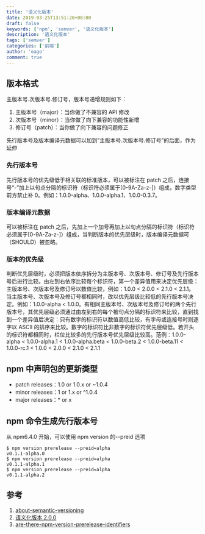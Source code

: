 ```yaml
---
title: '语义化版本'
date: 2019-03-25T13:51:20+08:00
draft: false
keywords: ['npm', 'semver', '语义化版本']
description: '语义化版本'
tags: ['semver']
categories: ['前端']
author: 'eago'
comment: true
---
```


## 版本格式

主版本号.次版本号.修订号，版本号递增规则如下：

1. 主版本号（major）：当你做了不兼容的 API 修改
2. 次版本号（minor）：当你做了向下兼容的功能性新增
3. 修订号（patch）：当你做了向下兼容的问题修正

先行版本号及版本编译元数据可以加到“主版本号.次版本号.修订号”的后面，作为延伸

### 先行版本号

先行版本号的优先级低于相关联的标准版本，可以被标注在 patch 之后，连接号“-”加上以句点分隔的标识符（标识符必须属于[0-9A-Za-z-]）组成，数字类型前方禁止补 0。例如：1.0.0-alpha、1.0.0-alpha.1、1.0.0-0.3.7。

### 版本编译元数据

可以被标注在 patch 之后，先加上一个加号再加上以句点分隔的标识符（标识符必须属于[0-9A-Za-z-]）组成，当判断版本的优先层级时，版本编译元数据可（SHOULD）被忽略。

### 版本的优先级

判断优先层级时，必须把版本依序拆分为主版本号、次版本号、修订号及先行版本号后进行比较。由左到右依序比较每个标识符，第一个差异值用来决定优先层级：主版本号、次版本号及修订号以数值比较，例如：1.0.0 < 2.0.0 < 2.1.0 < 2.1.1。当主版本号、次版本号及修订号都相同时，改以优先层级比较低的先行版本号决定。例如：1.0.0-alpha < 1.0.0。有相同主版本号、次版本号及修订号的两个先行版本号，其优先层级必须通过由左到右的每个被句点分隔的标识符来比较，直到找到一个差异值后决定：只有数字的标识符以数值高低比较，有字母或连接号时则逐字以 ASCII 的排序来比较。数字的标识符比非数字的标识符优先层级低。若开头的标识符都相同时，栏位比较多的先行版本号优先层级比较高。范例：1.0.0-alpha < 1.0.0-alpha.1 < 1.0.0-alpha.beta < 1.0.0-beta.2 < 1.0.0-beta.11 < 1.0.0-rc.1 < 1.0.0 < 2.0.0 < 2.1.0 < 2.1.1

## npm 中声明包的更新类型

- patch releases：1.0 or 1.0.x or ~1.0.4
- minor releases：1 or 1.x or ^1.0.4
- major releases：\* or x

## npm 命令生成先行版本号

从 npm6.4.0 开始，可以使用 npm version 的--preid 选项

```
$ npm version prerelease --preid=alpha
v0.1.1-alpha.0
$ npm version prerelease --preid=alpha
v0.1.1-alpha.1
$ npm version prerelease --preid=alpha
v0.1.1-alpha.2
```

## 参考

1. [about-semantic-versioning](https://docs.npmjs.com/about-semantic-versioning)
2. [语义化版本 2.0.0](https://semver.org/lang/zh-CN/)
3. [are-there-npm-version-prerelease-identifiers](https://stackoverflow.com/questions/44567010/are-there-npm-version-prerelease-identifiers)
